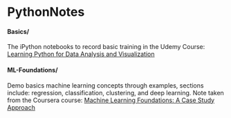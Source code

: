# PythonNotes

#### Basics/
The iPython notebooks to record basic training in the Udemy Course: [Learning Python for Data Analysis and Visualization](https://www.udemy.com/learning-python-for-data-analysis-and-visualization/)

#### ML-Foundations/
Demo basics machine learning concepts through examples, sections include: regression, classification, clustering, and deep learning.
Note taken from the Coursera course: [Machine Learning Foundations: A Case Study Approach](https://www.coursera.org/learn/ml-foundations)
